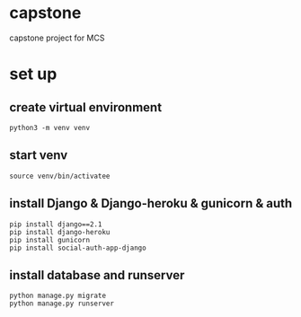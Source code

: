 # capstone
capstone project for MCS

# set up 
## create virtual environment
```python3 -m venv venv```

## start venv
```source venv/bin/activatee```

## install Django & Django-heroku & gunicorn & auth
```
pip install django==2.1
pip install django-heroku
pip install gunicorn
pip install social-auth-app-django
```

## install database and runserver
```
python manage.py migrate
python manage.py runserver
```
